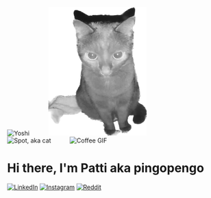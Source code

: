 
<div>
    <img alt="Yoshi" height="270" width="230" src="Yoshi.png" style="margin-right: 40px">
    <img alt="Vigil, aka cat" height="300" width="230" src="Vigil.png" style="margin-right: 40px" />
    <img alt="Spot, aka cat" height="250" width="240" src="SpotEcke.png" style="margin-right: 40px" />
    <img alt="Coffee GIF" height="300" width="300" src="https://media.giphy.com/media/Q5Qt0TOp7eippwBMIg/giphy.gif">
</div>

# Hi there, I'm Patti aka pingopengo


<a href="https://www.linkedin.com/in/patricia-vernau-a71b4b228/" target="_blank">
    <img src="https://img.shields.io/badge/-LinkedIn-0077B5?style=flat&logo=Linkedin&logoColor=white" alt="LinkedIn"></a>
<a href="https://www.instagram.com/pingopengo/" target="_blank">
    <img src="https://img.shields.io/badge/-Instagram-E4405F?style=flat&logo=Instagram&logoColor=white" alt="Instagram"></a>
<a href="https://www.reddit.com/user/pingopengo" target="_blank">
    <img src="https://img.shields.io/badge/-Reddit-FF4500?style=flat&logo=Reddit&logoColor=white" alt="Reddit"></a> 
